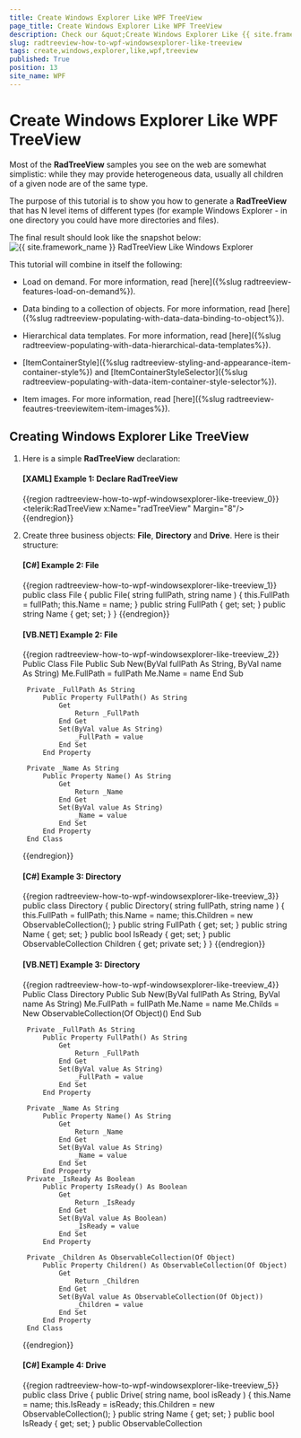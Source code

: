 ```yaml
---
title: Create Windows Explorer Like WPF TreeView
page_title: Create Windows Explorer Like WPF TreeView
description: Check our &quot;Create Windows Explorer Like {{ site.framework_name }} TreeView&quot; documentation article for the RadTreeView {{ site.framework_name }} control.
slug: radtreeview-how-to-wpf-windowsexplorer-like-treeview
tags: create,windows,explorer,like,wpf,treeview
published: True
position: 13
site_name: WPF
---
```


# Create Windows Explorer Like WPF TreeView

Most of the __RadTreeView__ samples you see on the web are somewhat simplistic: while they may provide heterogeneous data, usually all children of a given node are of the same type.	  

The purpose of this tutorial is to show you how to generate a __RadTreeView__ that has N level items of different types (for example Windows Explorer - in one directory you could have more directories and files).	  

The final result should look like the snapshot below:
![{{ site.framework_name }} RadTreeView Like Windows Explorer](images/RadTreeView_HowToWindowsExplorerTree_005_WPF.PNG)

This tutorial will combine in itself the following:

* Load on demand. For more information, read [here]({%slug radtreeview-features-load-on-demand%}).		  

* Data binding to a collection of objects. For more information, read [here]({%slug radtreeview-populating-with-data-data-binding-to-object%}).		  

* Hierarchical data templates. For more information, read [here]({%slug radtreeview-populating-with-data-hierarchical-data-templates%}).		  

* [ItemContainerStyle]({%slug radtreeview-styling-and-appearance-item-container-style%}) and [ItemContainerStyleSelector]({%slug radtreeview-populating-with-data-item-container-style-selector%}).		  

* Item images. For more information, read [here]({%slug radtreeview-feautres-treeviewitem-item-images%}).		  

## Creating Windows Explorer Like TreeView

1. Here is a simple __RadTreeView__ declaration:

	#### __[XAML] Example 1: Declare RadTreeView__

	{{region radtreeview-how-to-wpf-windowsexplorer-like-treeview_0}}
		<telerik:RadTreeView x:Name="radTreeView" Margin="8"/>
	{{endregion}}

2. Create three business objects: __File__, __Directory__ and __Drive__. Here is their structure:		
	
	#### __[C#] Example 2: File__
	{{region radtreeview-how-to-wpf-windowsexplorer-like-treeview_1}}
		public class File
		{
			public File( string fullPath, string name )
			{
				this.FullPath = fullPath;
				this.Name = name;
			}
			public string FullPath
			{
				get;
				set;
			}
			public string Name
			{
				get;
				set;
			}
		}
	{{endregion}}

	#### __[VB.NET] Example 2: File__
	{{region radtreeview-how-to-wpf-windowsexplorer-like-treeview_2}}
		Public Class File
			Public Sub New(ByVal fullPath As String, ByVal name As String)
				Me.FullPath = fullPath
				Me.Name = name
			End Sub
		
		Private _FullPath As String
			Public Property FullPath() As String
				Get
					Return _FullPath
				End Get
				Set(ByVal value As String)
					_FullPath = value
				End Set
			End Property
		
		Private _Name As String
			Public Property Name() As String
				Get
					Return _Name
				End Get
				Set(ByVal value As String)
					_Name = value
				End Set
			End Property
		End Class
	{{endregion}}

	#### __[C#] Example 3: Directory__
	{{region radtreeview-how-to-wpf-windowsexplorer-like-treeview_3}}
		public class Directory
		{
			public Directory( string fullPath, string name )
			{
				this.FullPath = fullPath;
				this.Name = name;
				this.Children = new ObservableCollection<object>();
			}
			public string FullPath
			{
				get;
				set;
			}
			public string Name
			{
				get;
				set;
			}
			 public bool IsReady
			{
				get;
				set;
			}
			public ObservableCollection<object> Children
			{
				get;
				private set;
			}
		}
	{{endregion}}

	#### __[VB.NET] Example 3: Directory__
	{{region radtreeview-how-to-wpf-windowsexplorer-like-treeview_4}}
		Public Class Directory
			Public Sub New(ByVal fullPath As String, ByVal name As String)
				Me.FullPath = fullPath
				Me.Name = name
				Me.Childs = New ObservableCollection(Of Object)()
			End Sub
		
		Private _FullPath As String
			Public Property FullPath() As String
				Get
					Return _FullPath
				End Get
				Set(ByVal value As String)
					_FullPath = value
				End Set
			End Property
		
		Private _Name As String
			Public Property Name() As String
				Get
					Return _Name
				End Get
				Set(ByVal value As String)
					_Name = value
				End Set
			End Property
		Private _IsReady As Boolean
			Public Property IsReady() As Boolean
				Get
					Return _IsReady
				End Get
				Set(ByVal value As Boolean)
					_IsReady = value
				End Set
			End Property
		
		Private _Children As ObservableCollection(Of Object)
			Public Property Children() As ObservableCollection(Of Object)
				Get
					Return _Children
				End Get
				Set(ByVal value As ObservableCollection(Of Object))
					_Children = value
				End Set
			End Property
		End Class
	{{endregion}}

	#### __[C#] Example 4: Drive__

	{{region radtreeview-how-to-wpf-windowsexplorer-like-treeview_5}}
		public class Drive
		{
			public Drive( string name, bool isReady )
			{
				this.Name = name;
				this.IsReady = isReady;
				this.Children = new ObservableCollection<object>();
			}
			public string Name
			{
				get;
				set;
			}
			public bool IsReady
			{
				get;
				set;
			}
			public ObservableCollection<object> Children
			{
				get;
				private set;
			}
		}
	{{endregion}}
			
	#### __[VB.NET] Example 4: Drive__

	{{region radtreeview-how-to-wpf-windowsexplorer-like-treeview_6}}
		Public Class Drive
			Public Sub New(ByVal name As String, ByVal isReady As Boolean)
				Me.Name = name
				Me.IsReady = isReady
		
					Me.Children = New ObservableCollection(Of Object)()
			End Sub
		
		Private _Name As String
			Public Property Name() As String
				Get
					Return _Name
				End Get
				Set(ByVal value As String)
					_Name = value
				End Set
			End Property
		
		Private _IsReady As Boolean
			Public Property IsReady() As Boolean
				Get
					Return _IsReady
				End Get
				Set(ByVal value As Boolean)
					_IsReady = value
				End Set
			End Property
		
		Private _Children As ObservableCollection(Of Object)
		Public Property Children() As ObservableCollection(Of Object)
			Get
				Return _Children
			End Get
			Set(ByVal value As ObservableCollection(Of Object))
				_Children = value
			End Set
		End Property
		End Class
	{{endregion}}

	The __Drive__ business object has a reference to an __ObservableCollection__ of objects. These are the child elements. In fact this collection will store all directories and files for the drive.

	The next step is to create the model for the application.

3. Create a new class named __ServiceFacade__. Add a reference to an __ObservableCollection__ of __Drives__.

	#### __[C#] Example 5: ServiceFacade__

	{{region radtreeview-how-to-wpf-windowsexplorer-like-treeview_7}}
		public sealed class ServiceFacade
		{
			private static ServiceFacade instance;
			public static ServiceFacade Instance
			{
				get
				{
					if ( instance == null )
					{
						instance = new ServiceFacade();
						instance.Initialize();
					}
					return instance;
				}
			}
			public ObservableCollection<Drive> Drives
			{
				get;
				private set;
			}
			private void Initialize()
			{
			}
		}
	{{endregion}}

	#### __[VB.NET] Example 5: ServiceFacade__

	{{region radtreeview-how-to-wpf-windowsexplorer-like-treeview_8}}
		Public NotInheritable Class ServiceFacade
			Private Shared m_instance As ServiceFacade
		
			Public Shared ReadOnly Property Instance() As ServiceFacade
				Get
					If m_instance Is Nothing Then
						m_instance = New ServiceFacade()
						m_instance.Initialize()
					End If
		
					Return m_instance
				End Get
			End Property
		
		Private _Drives As ObservableCollection(Of Drive)
			Public Property Drives() As ObservableCollection(Of Drive)
				Get
					Return _Drives
				End Get
				Set(ByVal value As ObservableCollection(Of Drive))
					_Drives = value
				End Set
			End Property
		
			Private Sub Initialize()
			End Sub
		End Class
	{{endregion}}

	For better convenience, the __ServiceFacade__ class is an implementation of the [Singleton](http://en.wikipedia.org/wiki/Singleton_pattern) pattern. When only one instance of the class is created, the __Drives__ collection needs to be populated with all drives on your machine. This will happen in the __Initialize()__ method. __Example 6__ demonstrates how this can be achieved.

	#### __[C#] Example 6: Populate all drives in the Initialize() method__

	{{region radtreeview-how-to-wpf-windowsexplorer-like-treeview_9}}
		private void Initialize()
        {
            this.Drives = new ObservableCollection<Drive>();
            this.Drives.Add(new Drive("My Computer", true));
            foreach (DriveInfo driveInfo in System.IO.DriveInfo.GetDrives())
            {
                this.Drives[0].Children.Add(new Drive(driveInfo.Name, driveInfo.IsReady));
            }
        }
	{{endregion}}

	#### __[VB.NET] Example 6: Populate all drives in the Initialize() method__

	{{region radtreeview-how-to-wpf-windowsexplorer-like-treeview_10}}
		Private Sub Initialize()
			Me.Drives = New ObservableCollection(Of Drive)()
			Me.Drives.Add(New Drive("My Computer", True))

			For Each driveInfo As DriveInfo In System.IO.DriveInfo.GetDrives()
				Me.Drives(0).Children.Add(New Drive(driveInfo.Name, driveInfo.IsReady))
			Next
		End Sub
	{{endregion}}

4. Go back to your treeview declaration and bind the control to the just created model. __Example 7__ shows how this can be done:

	#### __[XAML] Example 7: Bind RadTreeView__

	{{region radtreeview-how-to-wpf-windowsexplorer-like-treeview_11}}
		<telerik:RadTreeView x:Name="radTreeView" Margin="8" ItemsSource="{Binding Source={x:Static example:ServiceFacade.Instance}, Path=Drives}"/>
	{{endregion}}

	> The "example" alias references the namespace containing the __ServiceFacade__ class.

	So far if you run the demo, the treeview does not "know" how to represent the __Drive__ object. You need to create a __HierachicalDataTemplate__. It is quite simple and just displays the name of the drive.

	#### __[XAML] Example 8: Create HierachicalDataTemplate and DataTemplate for the different treeview node levels__
	{{region radtreeview-how-to-wpf-windowsexplorer-like-treeview_12}}
		<DataTemplate DataType="{x:Type example:File}">
            <TextBlock Text="{Binding Name}" />
        </DataTemplate>

        <HierarchicalDataTemplate DataType="{x:Type example:Directory}" ItemsSource="{Binding Children}">
            <TextBlock Text="{Binding Name}" />
        </HierarchicalDataTemplate>

        <HierarchicalDataTemplate DataType="{x:Type example:Drive}" ItemsSource="{Binding Children}">
            <Grid>
                <TextBlock Text="{Binding Name}" />
            </Grid>
        </HierarchicalDataTemplate>
	{{endregion}}

	Run your demo. The result so far should look like the snapshot below:
	![{{ site.framework_name }} RadTreeView Drives](images/RadTreeView_HowToWindowsExplorerTree_020_WPF.PNG)

	As you can see under the MyComputer node, all available drives are shown. However, not all of the drives are ready for use (for example, someone will not have a floppy - A:\ on his PC) and you would probably want to disable these items. Also that you need to enable the load on demand behavior for the drives. The best way to do all of this is to use __ItemContainerStyle__ and __ItemContainerStyleSelector__.

5. Create a new class named __ItemStyleSelector__, which inherits from __StyleSelector__.

	#### __[C#] Example 9: Create custom StyleSelector__
	{{region radtreeview-how-to-wpf-windowsexplorer-like-treeview_13}}
		public class ItemStyleSelector : StyleSelector
		{
			public override System.Windows.Style SelectStyle( object item, System.Windows.DependencyObject container )
			{
				if ( item is Drive )
					return this.DriveStyle;
				else if ( item is Directory )
					return this.DirectoryStyle;
				else if ( item is File )
					return this.FileStyle; 
				return base.SelectStyle( item, container );
			}
		
			public Style DirectoryStyle
			{
				get;
				set;
			}
			public Style FileStyle
			{
				get;
				set;
			}
			public Style DriveStyle
			{
				get;
				set;
			}
		}
	{{endregion}}

	#### __[VB.NET] Example 9: Create custom StyleSelector____

	{{region radtreeview-how-to-wpf-windowsexplorer-like-treeview_14}}
		Public Class ItemStyleSelector
			Inherits StyleSelector
			Public Overloads Overrides Function SelectStyle(ByVal item As Object, ByVal container As System.Windows.DependencyObject) As System.Windows.Style
				If TypeOf item Is Drive Then
					Return Me.DriveStyle
				ElseIf TypeOf item Is Directory Then
					Return Me.DirectoryStyle
				ElseIf TypeOf item Is File Then
					Return Me.FileStyle
				End If
		
				Return MyBase.SelectStyle(item, container)
			End Function
		
		Private _DirectoryStyle As Style
			Public Property DirectoryStyle() As Style
				Get
					Return _DirectoryStyle
				End Get
				Set(ByVal value As Style)
					_DirectoryStyle = value
				End Set
			End Property
		
		Private _FileStyle As Style
			Public Property FileStyle() As Style
				Get
					Return _FileStyle
				End Get
				Set(ByVal value As Style)
					_FileStyle = value
				End Set
			End Property
		
		Private _DriveStyle As Style
			Public Property DriveStyle() As Style
				Get
					Return _DriveStyle
				End Get
				Set(ByVal value As Style)
					_DriveStyle = value
				End Set
			End Property
		End Class
	{{endregion}}

	Add a new style in your control resources. Here is how the __Style__ for all the drives would look like:

	#### __[XAML] Example 10: Add custom styles__
	
	{{region radtreeview-how-to-wpf-windowsexplorer-like-treeview_15}}
		<UserControl.Resources>		
			<Style x:Key="DriveItemStyle" TargetType="{x:Type telerik:RadTreeViewItem}">
				<Setter Property="IsLoadOnDemandEnabled" Value="{Binding IsReady}"/>
				<Setter Property="IsEnabled" Value="{Binding IsReady}"/>
				<Setter Property="DefaultImageSrc" Value="/Images/Drive.png"/>
				<Style.Triggers>
					<Trigger Property="IsExpanded" Value="True">
						<Trigger.Setters>
							<Setter Property="Foreground" Value="Blue"/>
							<Setter Property="FontStyle" Value="Italic"/>
						</Trigger.Setters>
					</Trigger>
				</Style.Triggers>
			</Style>
		
			<example:ItemStyleSelector x:Key="ItemStyleSelector"
				DriveStyle="{StaticResource DriveItemStyle}"/>
		
			<HierarchicalDataTemplate DataType="{x:Type example:Drive}" ItemsSource="{Binding Path=Children}">
				<Grid>
					<TextBlock Text="{Binding Name}"/>
				</Grid>
			</HierarchicalDataTemplate>
		
		</UserControl.Resources>
		<telerik:RadTreeView x:Name="radTreeView"
							 Margin="8"
							 IsLoadOnDemandEnabled="True" 
							 ItemsSource="{Binding Source={x:Static example:ServiceFacade.Instance},
														   Path=Drives}">
			<telerik:EventToCommandBehavior.EventBindings>
                <telerik:EventBinding EventName="LoadOnDemand" Command="{Binding LoadOnDemandCommand}" PassEventArgsToCommand="True"/>
                <telerik:EventBinding EventName="ItemPrepared" Command="{Binding ItemPreparedCommand}" PassEventArgsToCommand="True"/>
            </telerik:EventToCommandBehavior.EventBindings>
		</telerik:RadTreeView>
	{{endregion}}

	This style performs the following:

	* Uses a style binding to bind the __IsLoadOnDemandEnabled__ and __IsEnabled__ properties of the __RadTreeViewItem__ to the __IsReady__ property to the Drive business object.
	* Sets the default image for the __RadTreeViewItem__.
	* Uses a simple trigger to change the Foreground and the __FontStyle__ properties of the __RadTreeViewItem__ when the item is expanded.				

	Also a new instance of the __ItemStyleSelector__ class is declared and the "DriveStyle" is set. The other two styles - "DirectoryStyle" and "FileStyle" will be declared and set later. Furthermore we subscribe to the __LoadOnDemand__ and __ItemsPrepared__ events of the __RadTreeView__ control.

	Next you can go back to the tree view control declaration and set the __ItemContainerStyleSelector__ property.

	#### __[XAML] Example 11: Set ItemContainerStyleSelector property__

	{{region radtreeview-how-to-wpf-windowsexplorer-like-treeview_18}}
		<telerik:RadTreeView x:Name="radTreeView"
							 Margin="8"
							 IsLoadOnDemandEnabled="True" 
							 ItemsSource="{Binding Source={x:Static example:ServiceFacade.Instance},
														   Path=Drives}"
							 ItemContainerStyleSelector="{StaticResource ItemStyleSelector}">
			<telerik:EventToCommandBehavior.EventBindings>
                <telerik:EventBinding EventName="LoadOnDemand" Command="{Binding LoadOnDemandCommand}" PassEventArgsToCommand="True"/>
                <telerik:EventBinding EventName="ItemPrepared" Command="{Binding ItemPreparedCommand}" PassEventArgsToCommand="True"/>
            </telerik:EventToCommandBehavior.EventBindings>
		</telerik:RadTreeView>
	{{endregion}}

	Now run your demo. After applying the __Style__ you can see the difference. The drives which are not ready are disabled. Try to expand any of the enabled items - the LoadOnDemand event is fired.
	![{{ site.framework_name }} RadTreeView Expanding Drives](images/RadTreeView_HowToWindowsExplorerTree_030_WPF.PNG)

	You are one step closer to the final result. Next, you need to handle with load on demand events.  

6. To avoid doing this in code-behind, you can use __EventToCommandBehavior__ to bind the __LoadOnDemand__ event to a command from your view model. To do that we can create an additional class which will hold the commands. Also, we don't need to load children for the __Files__ objects, and this is why we can set their __IsLoadOnDemandEnabled__ property to __False__. The best way to do this is to bind the __ItemPrepared__ event of the __RadTreeView__ control to a command, and set the __IsLoadOnDemandEnabled__ property to false. __Example 12__ demonstrate this implementation.

	#### __[C#] Example 12: Create MainViewModel class__

	{{region radtreeview-how-to-wpf-windowsexplorer-like-treeview_19}}
		public class MainViewModel
		{
			public MainViewModel()
			{
				LoadOnDemandCommand = new DelegateCommand(On_LoadOnDemandCommand);
				ItemPreparedCommand = new DelegateCommand(On_ItemPreparedCommand);
			}

			public ICommand LoadOnDemandCommand { get; set; }
			public ICommand ItemPreparedCommand { get; set; }

			private void On_ItemPreparedCommand(object obj)
			{
				var args = obj as RadTreeViewItemPreparedEventArgs;
				if (args.PreparedItem.DataContext is File)
				{
					args.PreparedItem.IsLoadOnDemandEnabled = false;
				}
			}

			private void On_LoadOnDemandCommand(object obj)
			{
				var args = obj as RadRoutedEventArgs;
				RadTreeViewItem expandedItem = args.OriginalSource as RadTreeViewItem;
				if (expandedItem == null)
					return;

				Drive drive = expandedItem.Item as Drive;
				if (drive != null)
				{
					ServiceFacade.Instance.LoadChildren(drive);
					if (drive.Children.Count == 0)
					{
						drive.IsReady = false;
					}
					return;
				}

				Directory directory = expandedItem.Item as Directory;
				if (directory != null)
				{
					ServiceFacade.Instance.LoadChildren(directory);
					if (directory.Children.Count == 0)
					{
						directory.IsReady = false;
					}
				}
			}        
		}
	{{endregion}}

	The code just takes the expanded item and makes a call to the __ServiceFacade__ object to load the children.

	> Be sure that you set the __Handled__ property of the __RoutedEvent__ to __True__. Otherwise, when you expand a directory object, the event will be bubbled up the visual tree and will be handled twice (or more).

	After this you can add the following public methods to the __ServiceFacade__ class.

	#### __[C#] Example 13: Add additional methods__

	{{region radtreeview-how-to-wpf-windowsexplorer-like-treeview_21}}
		public void LoadChildren( Drive d )
		{
			foreach ( string directory in System.IO.Directory.GetDirectories( d.Name ) )
			{
				DirectoryInfo directoryInfo = new DirectoryInfo( directory );
				d.Children.Add( new Directory( directory, directoryInfo.Name ) );
			}
			foreach ( string file in System.IO.Directory.GetFiles( d.Name ) )
			{
				FileInfo fileInfo = new FileInfo( file );
				d.Children.Add( new File( file, fileInfo.Name ) );
			}
		}
		
		public void LoadChildren( Directory d )
		{
			foreach ( string directory in System.IO.Directory.GetDirectories( d.FullPath ) )
			{
				DirectoryInfo directoryInfo = new DirectoryInfo( directory );
				d.Children.Add( new Directory( directory, directoryInfo.Name ) );
			}
			foreach ( string file in System.IO.Directory.GetFiles( d.FullPath ) )
			{
				FileInfo fileInfo = new FileInfo( file );
				d.Children.Add( new File( file, fileInfo.Name ) );
			}
		}
		{{endregion}}

	#### __[VB.NET] Example 13: Add additional methods____

	{{region radtreeview-how-to-wpf-windowsexplorer-like-treeview_22}}
		Public Sub LoadChildren(ByVal d As Drive)
			For Each directory As String In System.IO.Directory.GetDirectories(d.Name)
				Dim directoryInfo As New DirectoryInfo(directory)
				d.Children.Add(New Directory(directory, directoryInfo.Name))
			Next
			For Each file As String In System.IO.Directory.GetFiles(d.Name)
				Dim fileInfo As New FileInfo(file)
				d.Children.Add(New File(file, fileInfo.Name))
			Next
		End Sub
	
		Public Sub LoadChildren(ByVal d As Directory)
			For Each directory As String In System.IO.Directory.GetDirectories(d.FullPath)
				Dim directoryInfo As New DirectoryInfo(directory)
				d.Children.Add(New Directory(directory, directoryInfo.Name))
			Next
			For Each file As String In System.IO.Directory.GetFiles(d.FullPath)
				Dim fileInfo As New FileInfo(file)
				d.Children.Add(New File(file, fileInfo.Name))
			Next
		End Sub
	{{endregion}}

	The final step is to add __Styles__ for the __Directory__ object and the __File__ object.  	 

7. Add two additional styles - one for the __Directory__ object and one for the __File__ object. Update your __ItemStyleSelector__ declaration - set the __DirectoryStyle__ and __FileStyle__ properties:

	#### __[XAML] Example 14: Add custom styles__

	{{region radtreeview-how-to-wpf-windowsexplorer-like-treeview_24}}
		<Style x:Key="DirectoryItemStyle" TargetType="{x:Type telerik:RadTreeViewItem}">
			<Setter Property="Foreground" Value="Black"/>
			<Setter Property="FontStyle" Value="Normal"/>
			<Setter Property="DefaultImageSrc" Value="/Images/Folder.png"/>
			<Style.Triggers>
				<Trigger Property="IsExpanded" Value="True">
					<Trigger.Setters>
						<Setter Property="Foreground" Value="Blue"/>
						<Setter Property="FontStyle" Value="Italic"/>
					</Trigger.Setters>
				</Trigger>
			</Style.Triggers>
		</Style>
		
		<Style x:Key="FileItemStyle" TargetType="{x:Type telerik:RadTreeViewItem}">
			<Setter Property="Foreground" Value="Black"/>
			<Setter Property="FontStyle" Value="Normal"/>
			<Setter Property="DefaultImageSrc" Value="/Images/File.png"/>
		</Style>
		
		<example:ItemStyleSelector x:Key="ItemStyleSelector"
			DriveStyle="{StaticResource DriveItemStyle}"
			DirectoryStyle="{StaticResource DirectoryItemStyle}"
			FileStyle="{StaticResource FileItemStyle}"/>
	{{endregion}}

	The directory style is similar to the drive style. However, the style for the file object is a little different. It sets a different image.		

With the last declarations the WPF Windows Explorer TreeView is ready. Run your demo.
![{{ site.framework_name }} RadTreeView Like Windows Explorer](images/RadTreeView_HowToWindowsExplorerTree_040_WPF.PNG)

>tip Of course, you could experiment with the application and add additional functionality. Only the sky can be the limit for you!

>The initial load of the drives is a slower operation and can cause your application freezing. Consider adding some loading animation.

## See Also
 * [Bind RadTreeView to Self-Referencing Data]({%slug radtreeview-how-to-bind-to-self-referencing-data%})
 * [Disable Default Animation in RadTreeView]({%slug radtreeview-how-to-disable-default-animation%})
